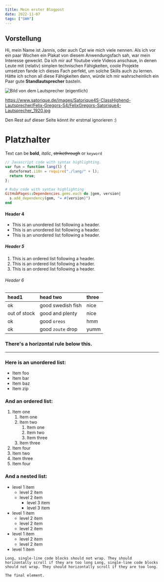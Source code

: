 ```yaml
---
title: Mein erster Blogpost
date: 2022-11-07
tags: ["SWH"]
---
```


##  Vorstellung

Hi, mein Name ist Jannis, oder auch Cpt wie mich viele nennen.
Als ich vor ein paar Wochen ein Plakat von diesem Anwendungsfach sah, war mein Interesse geweckt.
Da ich mir auf Youtube viele Videos anschaue, in denen Leute mit (relativ) simplen technischen Fähigkeiten, coole Projekte 
umsetzen fande ich dieses Fach perfekt, um solche Skills auch zu lernen.
Hätte ich schon all diese Fähigkeiten dann, würde ich mir wahrscheinlich ein Paar gute **Standlautsprecher** basteln.    

![Bild von dem Lautsprecher (eigentlich)](/static/assets/pictures/img_stand)

https://www.satorique.de/images/Satorique4S-ClassHighend-Lautsprecher/Felix-Gregors-S4/FelixGregors-Satorique4-Lautsprecher_1920.jpg

Den Rest auf dieser Seite könnt ihr erstmal ignorieren :)



# Platzhalter

Text can be **bold**, _italic_, ~~strikethrough~~ or `keyword`


```js
// Javascript code with syntax highlighting.
var fun = function lang(l) {
  dateformat.i18n = require("./lang/" + l);
  return true;
};
```

```ruby
# Ruby code with syntax highlighting
GitHubPages::Dependencies.gems.each do |gem, version|
  s.add_dependency(gem, "= #{version}")
end
```

#### Header 4

- This is an unordered list following a header.
- This is an unordered list following a header.
- This is an unordered list following a header.


##### Header 5

1.  This is an ordered list following a header.
2.  This is an ordered list following a header.
3.  This is an ordered list following a header.

###### Header 6

| head1        | head two          | three |
| :----------- | :---------------- | :---- |
| ok           | good swedish fish | nice  |
| out of stock | good and plenty   | nice  |
| ok           | good `oreos`      | hmm   |
| ok           | good `zoute` drop | yumm  |

### There's a horizontal rule below this.

---

### Here is an unordered list:

- Item foo
- Item bar
- Item baz
- Item zip

### And an ordered list:

1.  Item one
    1.  Item one
    1.  Item two
        1.  Item one
        1.  Item two
        1.  Item three
    1.  Item three
1.  Item four
1.  Item two
1.  Item three
1.  Item four

### And a nested list:

- level 1 item
  - level 2 item
  - level 2 item
    - level 3 item
    - level 3 item
- level 1 item
  - level 2 item
  - level 2 item
  - level 2 item
- level 1 item
  - level 2 item
  - level 2 item
- level 1 item

```
Long, single-line code blocks should not wrap. They should horizontally scroll if they are too long Long, single-line code blocks should not wrap. They should horizontally scroll if they are too long.
```

```
The final element.
```
